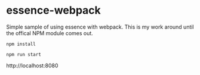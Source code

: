 essence-webpack
==================

Simple sample of using essence with webpack.  This is my work around until the offical NPM module comes out.  

`npm install`

`npm run start`

http://localhost:8080
